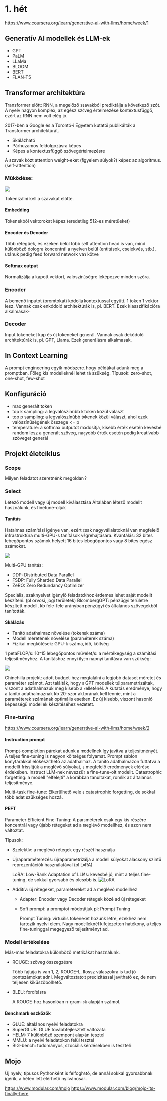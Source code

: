 # 1. hét

https://www.coursera.org/learn/generative-ai-with-llms/home/week/1
## Generatív AI modellek és LLM-ek
* GPT
* PaLM
* LLaMa
* BLOOM
* BERT
* FLAN-T5

## Transformer architektúra

Transformer előtt: RNN, a megelőző szavakból prediktálja a következő szót.
A nyelv nagyon komplex, az egész szöveg értelmezése kontextusfüggő, ezért az RNN nem volt elég jó.

2017-ben a Google és a Torontó-i Egyetem kutatói publikálták a Transformer architektúrát.
* Skálázható
* Párhuzamos feldolgozásra képes
* Képes a kontextusfüggő szövegértelmezésre

A szavak közt attention weight-eket (figyelem súlyok?) képez az algoritmus. (self-attention)
### Működése:
![](pics/transformer1.png)

Tokenizálni kell a szavakat előtte.
#### Embedding
Tokenekből vektorokat képez (eredetileg 512-es méretűeket)
#### Encoder és Decoder
Több rétegűek, és ezeken belül több self attention head is van, mind különböző dologra koncentrál a nyelven belül
(entitások, cselekvés, stb.), utánuk pedig feed forward network van kötve
#### Softmax output
Normalizálja a kapott vektort, valószínűségre leképezve minden szóra.

### Encoder
A bemenő inputot (promtokat) kódolja kontextussal együtt. 1 token 1 vektor lesz.
Vannak csak enkódoló architektúrák is, pl. BERT. Ezek klasszifikációra alkalmasak-
### Decoder
Input tokeneket kap és új tokeneket generál.
Vannak csak dekódoló architektúrák is, pl. GPT, Llama. Ezek generálásra alkalmasak.

## In Context Learning

A prompt engineering egyik módszere, hogy példákat adunk meg a promptban. Főleg kis modelleknél lehet rá szükség.
Típusok: zero-shot, one-shot, few-shot

## Konfiguráció
* max generált token
* top k sampling: a legvalószínűbb k token közül választ
* top p sampling: a legvalószínűbb tokenek közül választ, ahol ezek valószínűségének összege <= p
* temperature: a softmax outputot módosítja, kisebb érték esetén kevésbé random lesz a generált szöveg, nagyobb érték esetén pedig kreatívabb szöveget generál

## Projekt életciklus

### Scope
Milyen feladatot szeretnénk megoldani?
### Select
Létező modell vagy új modell kiválasztása
Általában létező modellt használunk, és finetune-oljuk
#### Tanítás
Hatalmas számítási igénye van, ezért csak nagyvállalatoknál van megfelelő infrastruktúra multi-GPU-s tanítások végrehajtására.
Kvantálás: 32 bites lebegőpontos számok helyett 16 bites lebegőpontos vagy 8 bites egész számokat.

![](pics/quantization.png)

Multi-GPU tanítás:
* DDP: Distributed Data Parallel
* FSDP: Fully Sharded Data Parallel
* ZeRO: Zero Redundancy Optimizer

Speciális, szaknyelvet igénylő feladatokhoz érdemes lehet saját modellt készíteni. (pl orvosi, jogi területek)
BloombergGPT: pénzügyi területre készített modell, kb fele-fele arányban pénzügyi és általános szövegekből tanították.

#### Skálázás
* Tanító adathalmaz növelése (tokenek száma)
* Modell méretének növelése (paraméterek száma)
* Fizikai megkötések: GPU-k száma, idő, költség

1 petaFLOP/s: 10^15 lebegőpontos művelet/s: a mértékegység a számítási teljesítményhez.
A tanításhoz ennyi ilyen napnyi tanításra van szükség:

![](pics/petaflops.png)

Chinchilla projekt: adott budget-hez megtalálni a legjobb dataset méretet és paraméter számot.
Azt találták, hogy a GPT modellek túlparametrizáltak, viszont a adathalmazuk meg kisebb a kelleténél.
A kutatás eredménye, hogy a tanító adathalmaznak kb 20-szor akkorának kell lennie, mint a paraméterek számának optimális esetben.
Ez új kisebb, viszont hasonló képességű modellek készítéséhez vezetett.

### Fine-tuning
https://www.coursera.org/learn/generative-ai-with-llms/home/week/2
#### Instruction prompt
Prompt-completion párokat adunk a modellnek így javítva a teljesítményét. A teljes fine-tuning is nagyon költséges folyamat.
Prompt sablon könytárakkal előkészíthető az adathalmaz. A tanító adathalmazon futtatva a modellt frissítjük a meglévő súlyokat, a megfelelő eredmények elérése érdekében.
Instruct LLM-nek nevezzük a fine-tune-olt modellt.
Catastrophic forgetting: a modell "elfelejti" a korábban tanultakat, romlik az általános teljesítménye.


Multi-task fine-tune:
Elkerülhető vele a catastrophic forgetting, de sokkal több adat szükséges hozzá.

#### PEFT
Parameter Efficient Fine-Tuning:
A paraméterek csak egy kis részére koncentrál vagy újabb rétegeket ad a meglévő modellhez, és azon nem változtat.

Típusok:
* Szelektív: a meglévő rétegek egy részét használja
* Újraparaméterezés: újraparametrizálja a  modell súlyokat alacsony szintű reprezentációk használatával (pl LoRA)

  LoRA: Low-Rank Adaptation of LLMs: kevésbé jó, mint a teljes fine-tuning, de sokkal gyorsabb és olcsóbb is.
  ![LoRA](pics/lora.png)


* Additív: új rétegeket, paramétereket ad a meglévő modellhez
  * Adapter: Encoder vagy Decoder rétegek közé ad új rétegeket
  * Soft prompt: a promptot módosítjuk pl: Prompt Tuning
    
    Prompt Tuning: virtuális tokeneket hozunk létre, ezekhez nem tartozik nyelvi elem.
    Nagy modelleknél kifejezetten hatékony, a teljes fine-tuninggal megegyező teljesítményt ad.

### Modell értékelése
Más-más feladatokra különböző metrikákat használunk.
* ROUGE: szöveg összegzésre
    
    Több fajtája is van 1, 2, ROUGE-L. Rossz válaszokra is tud jó pontszámokat adni. Megváltoztatott precizitással javítható ez, de nem teljesen kiküszöbölhető.
* BLEU: fordításra

    A ROUGE-hoz hasonlóan n-gram-ok alapján számol.

#### Benchmark eszközök
* GLUE: általános nyelvi feladatokra
* SuperGLUE: GLUE továbbfejlesztett változata
* HELM: 7 különböző szempont alapján tesztel
* MMLU: a nyelvi feladatokon felül tesztel
* BIG-bench: tudományos, szociális kérdésekben is teszteli

## Mojo
Új nyelv, típusos Pythonként is felfogható, de annál sokkal gyorsabbnak ígérik, a héten lett elérhető nyilvánosan.

https://www.modular.com/mojo
https://www.modular.com/blog/mojo-its-finally-here

